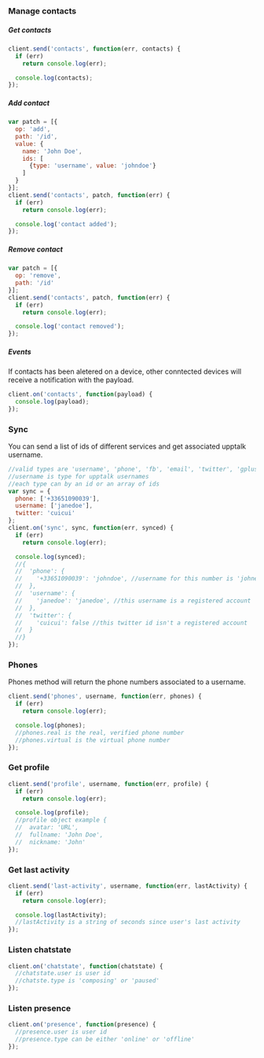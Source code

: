 ### Manage contacts
##### Get contacts
```javascript
client.send('contacts', function(err, contacts) {
  if (err)
    return console.log(err);

  console.log(contacts);
});
```
##### Add contact
```javascript
var patch = [{
  op: 'add',
  path: '/id',
  value: {
    name: 'John Doe',
    ids: [
      {type: 'username', value: 'johndoe'}
    ]
  }
}];
client.send('contacts', patch, function(err) {
  if (err)
    return console.log(err);

  console.log('contact added');
});
```
##### Remove contact
```javascript
var patch = [{
  op: 'remove',
  path: '/id'
}];
client.send('contacts', patch, function(err) {
  if (err)
    return console.log(err);

  console.log('contact removed');
});
```
##### Events
If contacts has been aletered on a device, other conntected devices will receive a notification with the payload.
```javascript
client.on('contacts', function(payload) {
  console.log(payload);
});
```
### Sync
You can send a list of ids of different services and get associated upptalk username.
```javascript
//valid types are 'username', 'phone', 'fb', 'email', 'twitter', 'gplus', 'linkedin'
//username is type for upptalk usernames
//each type can by an id or an array of ids
var sync = {
  phone: ['+33651090039'],
  username: ['janedoe'],
  twitter: 'cuicui'
};
client.on('sync', sync, function(err, synced) {
  if (err)
    return console.log(err);

  console.log(synced);
  //{
  //  'phone': {
  //    '+33651090039': 'johndoe', //username for this number is 'johnedoe'
  //  },
  //  'username': {
  //    'janedoe': 'janedoe', //this username is a registered account
  //  },
  //  'twitter': {
  //    'cuicui': false //this twitter id isn't a registered account
  //  }
  //}
});
```
### Phones
Phones method will return the phone numbers associated to a username.
```javascript
client.send('phones', username, function(err, phones) {
  if (err)
    return console.log(err);

  console.log(phones);
  //phones.real is the real, verified phone number
  //phones.virtual is the virtual phone number
});
```
### Get profile
```javascript
client.send('profile', username, function(err, profile) {
  if (err)
    return console.log(err);

  console.log(profile);
  //profile object example {
  //  avatar: 'URL',
  //  fullname: 'John Doe',
  //  nickname: 'John'
});
```
### Get last activity
```javascript
client.send('last-activity', username, function(err, lastActivity) {
  if (err)
    return console.log(err);

  console.log(lastActivity);
  //lastActivity is a string of seconds since user's last activity
});
```

### Listen chatstate
```javascript
client.on('chatstate', function(chatstate) {
  //chatstate.user is user id
  //chatste.type is 'composing' or 'paused'
});
```

### Listen presence
```javascript
client.on('presence', function(presence) {
  //presence.user is user id
  //presence.type can be either 'online' or 'offline'
});
```